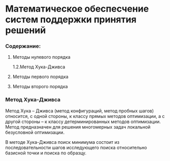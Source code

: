 #  Математическое обеспесчение систем поддержки принятия решений
### Содержание:
1. Методы нулевого порядка

    1.2.Метод Хука-Дживса


2. Методы первого порядка
   
3. Методы второго порядка
   

### Метод Хука-Дживса
Метод Хука – Дживса (метод конфигураций, метод пробных шагов)
относится, с одной стороны, к классу прямых методов оптимизации, а с
другой стороны – к классу детерминированных методов оптимизации.
Метод предназначен для решения многомерных задач локальной
безусловной оптимизации.

В методе Хука-Дживса поиск минимума состоит из
последовательности шагов исследующего поиска относительно базисной
точки и поиска по образцу.


